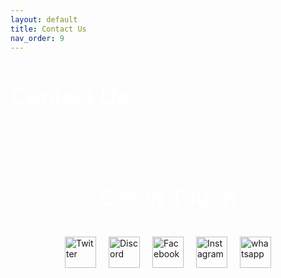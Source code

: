 ```yaml
---
layout: default
title: Contact Us
nav_order: 9
---
```


# Contact Us

<style>
  /* Center the container and give some padding */
  .contact-container {
    display: flex;
    justify-content: center;
    align-items: center;
    flex-direction: column;
    padding: 50px 20px;
  }

  /* Style the header with a white color */
  h1 {
    font-family: 'Arial', sans-serif;
    font-size: 36px;
    color: #ffffff; /* White color */
    margin-bottom: 20px;
  }

  /* Create a responsive layout for icons */
  .social-icons {
    display: flex;
    gap: 20px;
    justify-content: center;
    margin-top: 20px;
  }

  /* Style each icon container */
  .social-icons a {
    text-decoration: none;
    display: inline-block;
    transition: transform 0.3s, box-shadow 0.3s;
  }

  /* Add hover effects for the icons */
  .social-icons a:hover {
    transform: scale(1.2);
    box-shadow: 0px 4px 10px rgba(0, 0, 0, 0.15);
  }

  /* Style the icons */
  .social-icons img {
    width: 50px;
    height: 50px;
  }

  /* Style for mobile screens */
  @media (max-width: 768px) {
    .social-icons {
      flex-wrap: wrap;
    }
    .social-icons img {
      width: 40px;
      height: 40px;
    }
  }
</style>

<div class="contact-container">
  <h1>Get in Touch</h1>

  <div class="social-icons">
    <a href="https://twitter.com/AILucknow" title="Twitter">
      <img src="/assets/icons/x.png" alt="Twitter"/>
    </a>
    <a href="https://discord.gg/QKw67PDZUm" title="Discord">
      <img src="/assets/icons/discord.png" alt="Discord"/>
    </a>
    <a href="YOUR_FACEBOOK_PROFILE_URL" title="Facebook">
      <img src="/assets/icons/facebook.png" alt="Facebook"/>
    </a>
    <a href="https://www.instagram.com/lucknow_ai/" title="Instagram">
      <img src="/assets/icons/insta.png" alt="Instagram"/>
    </a>
    <a href="https://chat.whatsapp.com/IAM2fp4IoLiGbuI6ZeNfzH" title="WhatsApp">
      <img src="/assets/icons/whatsapp.png" alt="whatsapp"/>
    </a>
  </div>
</div>
